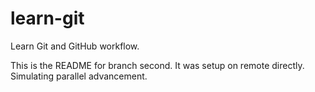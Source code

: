 # learn-git
Learn Git and GitHub workflow.

This is the README for branch second.
It was setup on remote directly. Simulating parallel advancement.
